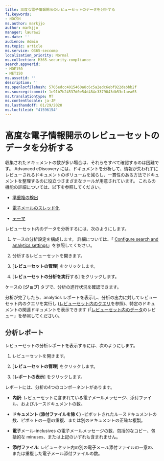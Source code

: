 ```yaml
---
title: 高度な電子情報開示のレビューセットのデータを分析する
f1.keywords:
- NOCSH
ms.author: markjjo
author: markjjo
manager: laurawi
ms.date: ''
audience: Admin
ms.topic: article
ms.service: O365-seccomp
localization_priority: Normal
ms.collection: M365-security-compliance
search.appverid:
- MOE150
- MET150
ms.assetid: ''
description: ''
ms.openlocfilehash: 5705edcc4015460a8c6c5a2edc6ebf922dabbb2f
ms.sourcegitcommit: 1c91b7b24537d0e54d484c3379043db53c1aea65
ms.translationtype: MT
ms.contentlocale: ja-JP
ms.lasthandoff: 01/29/2020
ms.locfileid: "41596154"
---
```

# <a name="analyze-data-in-a-review-set-in-advanced-ediscovery"></a>高度な電子情報開示のレビューセットのデータを分析する

収集されたドキュメントの数が多い場合は、それらをすべて確認するのは困難です。 Advanced eDiscovery には、ドキュメントを分析して、情報が失われずにレビューされるドキュメントのボリュームを減らし、一貫性のある方法でドキュメントを整理するのに役立つさまざまなツールが用意されています。 これらの機能の詳細については、以下を参照してください。

- [準重複の検出](near-duplicates.md)

- [電子メールのスレッド化](email-threading.md)

- [テーマ](themes.md)

レビューセット内のデータを分析するには、次のようにします。

1. ケースの分析設定を構成します。 詳細については、「 [Configure search and analytics settings](configure-search-analytics-settings.md)」を参照してください。

2. 分析するレビューセットを開きます。

3. [**レビューセットの管理**] をクリックします。

4. [**レビューセットの分析を実行**する] をクリックします。

ケースの [**ジョブ**] タブで、分析の進行状況を確認できます。

 分析が完了したら、analytics レポートを表示し、分析の出力に対してレビューセット内のクエリを実行し ([レビューセット内のクエリ](review-set-search.md)を参照)、特定のドキュメントの関連ドキュメントを表示できます (「[レビューセット内のデータ](reviewing-data-in-review-set.md)のレビュー」を参照してください)。

## <a name="analytics-report"></a>分析レポート

レビューセットの分析レポートを表示するには、次のようにします。

1. レビューセットを開きます。

2. [**レビューセットの管理**] をクリックします。

3. [**レポートの表示**] をクリックします。

レポートには、分析の4つのコンポーネントがあります。

- **内訳**: レビューセットに含まれている電子メールメッセージ、添付ファイル、およびルースドキュメントの数。

- **ドキュメント (添付ファイルを除く)** -ピボットされたルースドキュメントの数、ピボットの一意の重複、または別のドキュメントの正確な複製。

- **電子**メール-inclusives の電子メールメッセージの数、包括的なコピー、包括的な minuses、または上記のいずれも含まれません。

- **添付ファイル**: レビューセット内の別の電子メール添付ファイルの一意の、または重複した電子メール添付ファイルの数。